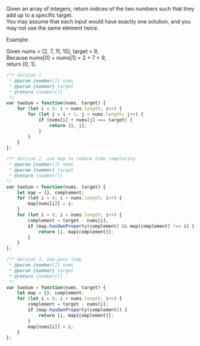 Given an array of integers, return indices of the two numbers such that they add up to a specific target.  
You may assume that each input would have exactly one solution, and you may not use the same element twice.  

Example:  

Given nums = \[2, 7, 11, 15\], target = 9,  
Because nums\[0\] + nums\[1\] = 2 + 7 = 9,  
return \[0, 1\].  

```javascript
/** Version 1
 * @param {number[]} nums
 * @param {number} target
 * @return {number[]}
 */
var twoSum = function(nums, target) {
    for (let i = 0; i < nums.length; i++) {
        for (let j = i + 1; j < nums.length; j++) {
            if (nums[i] + nums[j] === target) {
                return [i, j];
            }
        }
    }
};

/** Version 2, use map to reduce time complexity
 * @param {number[]} nums
 * @param {number} target
 * @return {number[]}
*/
var twoSum = function(nums, target) {
    let map = {}, complement;
    for (let i = 0; i < nums.length; i++) {
        map[nums[i]] = i;
    }
    for (let i = 0; i < nums.length; i++) {
        complement = target - nums[i];
        if (map.hasOwnProperty(complement) && map[complement] !== i) {
            return [i, map[complement]];
        }
    }
};

/** Version 3, one-pass loop
 * @param {number[]} nums
 * @param {number} target
 * @return {number[]}
 */
var twoSum = function(nums, target) {
    let map = {}, complement;
    for (let i = 0; i < nums.length; i++) {
        complement = target - nums[i];
        if (map.hasOwnProperty(complement)) {
            return [i, map[complement]];
        }
        map[nums[i]] = i;
    }
};
```
